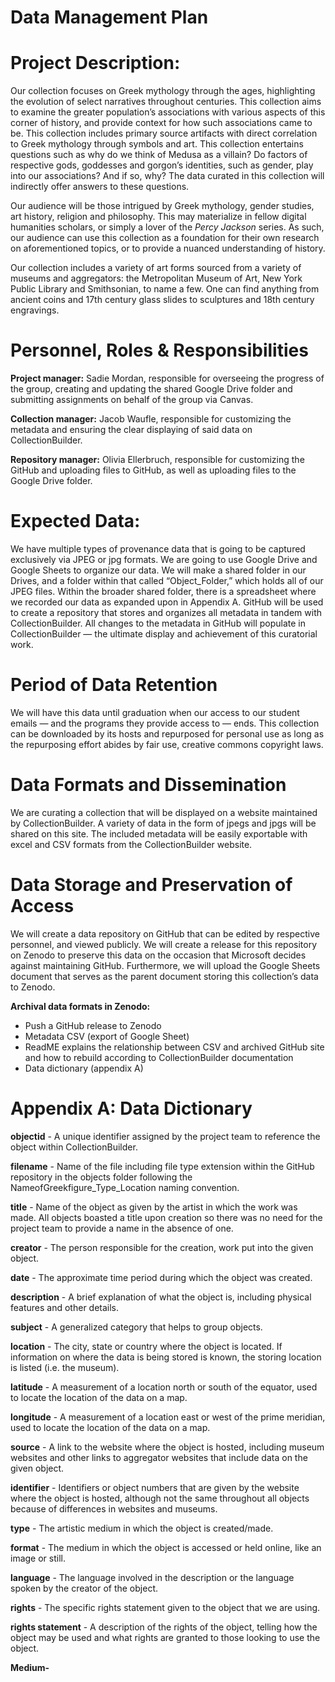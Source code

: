 # **Data Management Plan**

# Project Description: 

Our collection focuses on Greek mythology through the ages, highlighting the evolution of select narratives throughout centuries. This collection aims to examine the greater population’s associations with various aspects of this corner of history, and provide context for how such associations came to be. This collection includes primary source artifacts with direct correlation to Greek mythology through symbols and art. This collection entertains questions such as why do we think of Medusa as a villain? Do factors of respective gods, goddesses and gorgon’s identities, such as gender, play into our associations? And if so, why? The data curated in this collection will indirectly offer answers to these questions.  

Our audience will be those intrigued by Greek mythology, gender studies, art history, religion and philosophy. This may materialize in fellow digital humanities scholars, or simply a lover of the *Percy Jackson* series. As such, our audience can use this collection as a foundation for their own research on aforementioned topics, or to provide a nuanced understanding of history. 

Our collection includes a variety of art forms sourced from a variety of museums and aggregators: the Metropolitan Museum of Art, New York Public Library and Smithsonian, to name a few. One can find anything from ancient coins and 17th century glass slides to sculptures and 18th century engravings.

# Personnel, Roles & Responsibilities

**Project manager:** Sadie Mordan, responsible for overseeing the progress of the group, creating and updating the shared Google Drive folder and submitting assignments on behalf of the group via Canvas.

**Collection manager:** Jacob Waufle, responsible for customizing the metadata and ensuring the clear displaying of said data on CollectionBuilder.

**Repository manager:** Olivia Ellerbruch, responsible for customizing the GitHub and uploading files to GitHub, as well as uploading files to the Google Drive folder. 

# Expected Data:

We have multiple types of provenance data that is going to be captured exclusively via JPEG or jpg formats. We are going to use Google Drive and Google Sheets to organize our data. We will make a shared folder in our Drives, and a folder within that called “Object\_Folder,” which holds all of our JPEG files. Within the broader shared folder, there is a spreadsheet where we recorded our data as expanded upon in Appendix A. GitHub will be used to create a repository that stores and organizes all metadata in tandem with CollectionBuilder. All changes to the metadata in GitHub will populate in CollectionBuilder — the ultimate display and achievement of this curatorial work.

# Period of Data Retention

We will have this data until graduation when our access to our student emails — and the programs they provide access to — ends. This collection can be downloaded by its hosts and repurposed for personal use as long as the repurposing effort abides by fair use, creative commons copyright laws.

# Data Formats and Dissemination

We are curating a collection that will be displayed on a website maintained by CollectionBuilder. A variety of data in the form of jpegs and jpgs will be shared on this site. The included metadata will be easily exportable with excel and CSV formats from the CollectionBuilder website.

# Data Storage and Preservation of Access

We will create a data repository on GitHub that can be edited by respective personnel, and viewed publicly. We will create a release for this repository on Zenodo to preserve this data on the occasion that Microsoft decides against maintaining GitHub. Furthermore, we will upload the Google Sheets document that serves as the parent document storing this collection’s data to Zenodo. 

**Archival data formats in Zenodo:**

* Push a GitHub release to Zenodo  
* Metadata CSV (export of Google Sheet)  
* ReadME explains the relationship between CSV and archived GitHub site and how to rebuild according to CollectionBuilder documentation  
* Data dictionary (appendix A)

# Appendix A: Data Dictionary

**objectid** \- A unique identifier assigned by the project team to reference the object within CollectionBuilder. 

**filename** \- Name of the file including file type extension within the GitHub repository in the objects folder following the NameofGreekfigure\_Type\_Location naming convention.

**title** \- Name of the object as given by the artist in which the work was made. All objects boasted a title upon creation so there was no need for the project team to provide a name in the absence of one.

**creator** \- The person responsible for the creation, work put into the given object.

**date** \- The approximate time period during which the object was created. 

**description** \- A brief explanation of what the object is, including physical features and other details.

**subject** \- A generalized category that helps to group objects.

**location** \- The city, state or country where the object is located. If information on where the data is being stored is known, the storing location is listed (i.e. the museum).

**latitude** \- A measurement of a location north or south of the equator, used to locate the location of the data on a map.

**longitude** \- A measurement of a location east or west of the prime meridian, used to locate the location of the data on a map.

**source** \- A link to the website where the object is hosted, including museum websites and other links to aggregator websites that include data on the given object.

**identifier** \- Identifiers or object numbers that are given by the website where the object is hosted, although not the same throughout all objects because of differences in websites and museums.

**type** \- The artistic medium in which the object is created/made. 

**format** \- The medium in which the object is accessed or held online, like an image or still.

**language** \- The language involved in the description or the language spoken by the creator of the object.

**rights** \- The specific rights statement given to the object that we are using.

**rights statement** \- A description of the rights of the object, telling how the object may be used and what rights are granted to those looking to use the object.

**Medium-** 